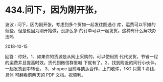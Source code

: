 # 434.问下，因为刚开张，

波波 : 问下，因为刚开张，考虑到多个货物一起发往圆通仓 库，运费可以平摊的低些，但是也因为刚开始做，没那么多 的订单可以一起发货，这种有什么解决办法吗

2018-10-15

回答：你好。1、如果你的货源是从网上采购的，可以使用货 代代发货，节省一程的运费并且提高时效。货代到微信群里喊 下就有了。2、找到附近的同行小伙伴，一起发货到中转仓。 3、shopee 目前与韵达合作，上门收件，1KG 只需 1 块钱，具体 可翻看前两天的 PDF 文档。祝顺利。